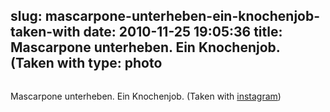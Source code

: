 slug: mascarpone-unterheben-ein-knochenjob-taken-with
date: 2010-11-25 19:05:36
title: Mascarpone unterheben. Ein Knochenjob. (Taken with 
type: photo
---

<a href="http://instagr.am/p/XFGE/"><img src="{{@asset.url swerner/tumblr/2010-11-25-mascarpone-unterheben-ein-knochenjob-taken-with-040bf42482.jpeg}}" alt=""/></a>

Mascarpone unterheben. Ein Knochenjob. (Taken with [instagram](http://instagr.am))
